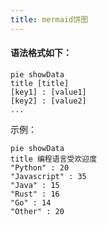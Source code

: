```yaml
---
title: mermaid饼图
---
```


#### 语法格式如下：

```
pie showData
title [title]
[key1] : [value1]
[key2] : [value2]
...
```

示例：

```mermaid
pie showData
title 编程语言受欢迎度
"Python" : 20
"Javascript" : 35
"Java" : 15
"Rust" : 16
"Go" : 14
"Other" : 20
```